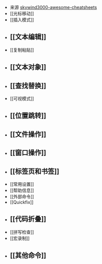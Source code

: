 - 来源 [skywind3000-awesome-cheatsheets](https://github.com/skywind3000/awesome-cheatsheets/blob/master/editors/vim.txt)
- [[光标移动]]
- [[插入模式]]
- ## [[文本编辑]]
- [[复制粘贴]]
- ## [[文本对象]]
- ## [[查找替换]]
- [[可视模式]]
- ## [[位置跳转]]
- ## [[文件操作]]
- ## [[窗口操作]]
- ## [[标签页和书签]]
- [[常用设置]]
- [[帮助信息]]
- [[外部命令]]
- [[Quickfix]]
- ## [[代码折叠]]
- [[拼写检查]]
- [[宏录制]]
- ## [[其他命令]]